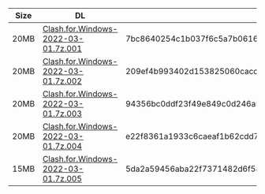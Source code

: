 |    Size   |     DL  | sha512sum |
|  ---  |  ---  |  ---  |
| 20MB | [Clash.for.Windows-2022-03-01.7z.001](https://cdn.jsdelivr.net/gh/appleians/cfw_intel@main/Clash.for.Windows-2022-03-01.7z.001) | 7bc8640254c1b037f6c5a7b061629b912b9c5c93fa62cf702b1f16e9a5bb3e57f8f0de60d5cf5eca2564c0a6c61b40fcee5124abce01c8c402f7063a0ba4e716 |
| 20MB | [Clash.for.Windows-2022-03-01.7z.002](https://cdn.jsdelivr.net/gh/appleians/cfw_intel@main/Clash.for.Windows-2022-03-01.7z.002) | 209ef4b993402d153825060cacc554db4aa449202a127396e85432357d251df0eecb0b5608544df39e3c685149e53445d6b90182364cb4aefb2ae0a3d4491c84 |
| 20MB | [Clash.for.Windows-2022-03-01.7z.003](https://cdn.jsdelivr.net/gh/appleians/cfw_intel@main/Clash.for.Windows-2022-03-01.7z.003) | 94356bc0ddf23f49e849c0d246a56d884ddf52ebe40bba3c835c7bdd876c2b1b38913b29f221d995d8e54c549259f52e3bbae81ad576065229b0863baef9cdad |
| 20MB | [Clash.for.Windows-2022-03-01.7z.004](https://cdn.jsdelivr.net/gh/appleians/cfw_intel@main/Clash.for.Windows-2022-03-01.7z.004) | e22f8361a1933c6caeaf1b62cdd7d548a986086d9799cb19a46f48e4dc834e16da99cbf5731bfa4456be89d35bf371052e30347ec53ffad12d47f36bf7916d23 |
| 15MB | [Clash.for.Windows-2022-03-01.7z.005](https://cdn.jsdelivr.net/gh/appleians/cfw_intel@main/Clash.for.Windows-2022-03-01.7z.005) | 5da2a59456aba22f7371482d6f58941051bc99bc33b6f945db2c467ec2ffe12634183f1edb30e7f168b71a3a8b7a90036a4766f1b606c60740daecb7c330cb0a |
